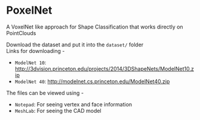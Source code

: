# PoxelNet
A VoxelNet like approach for Shape Classification that works directly on PointClouds

Download the dataset and put it into the ```dataset/``` folder  
Links for downloading - 
- ```ModelNet 10```: http://3dvision.princeton.edu/projects/2014/3DShapeNets/ModelNet10.zip
- ```ModelNet 40```: http://modelnet.cs.princeton.edu/ModelNet40.zip

The files can be viewed using - 
- ```Notepad```: For seeing vertex and face information
- ```MeshLab```: For seeing the CAD model
